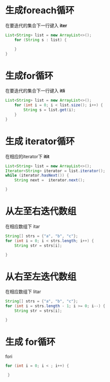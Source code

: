 # 生成foreach循环

在要迭代的集合下一行键入 **iter**

```java
List<String> list = new ArrayList<>();
    for (String s : list) {

    }
}
```

# 生成for循环

在要迭代的集合下一行键入 **itli**

```java
List<String> list = new ArrayList<>();
    for (int i = 0; i < list.size(); i++) {
        String s = list.get(i);
    }
}
```

# 生成 iterator循环

在相应的iterator下  **itit**

```java
List<String> list = new ArrayList<>();
Iterator<String> iterator = list.iterator();
while (iterator.hasNext()) {
    String next =  iterator.next();

}
```

# 从左至右迭代数组

在相应数组下 itar

```java
String[] strs = {"a", "b", "c"};
for (int i = 0; i < strs.length; i++) {
    String str = strs[i];

}
```

# 从右至左迭代数组

在相应数组下 litar

```java
String[] strs = {"a", "b", "c"};
for (int i = strs.length - 1; i >= 0; i--) {
    String str = strs[i];

}
```

# 生成 for循环

fori

```java
for (int i = 0; i < ; i++) {

 }
```



